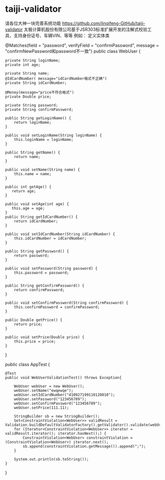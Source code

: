 # taiji-validator
请各位大神一块完善系统功能
https://github.com/linqifeng-GitHub/taiji-validator
太极计算机股份有限公司基于JSR303标准扩展开发的注解式校验工具，支持身份证号、车辆VIN、等等
例如：
定义实体类

@Matches(field = "password", verifyField = "confirmPassword", message = "confirmNewPassword和password不一致")
public class WebUser {
	
	private String loginName;
	private int age;
	
	private String name;
	@IdCardNumber( message="idCardNumber格式不正确")
	private String idCardNumber;
	
	@Money(message="price不符合格式")
	private Double price;
	
	private String password;
	private String confirmPassword;

	public String getLoginName() {
		return loginName;
	}

	public void setLoginName(String loginName) {
		this.loginName = loginName;
	}

	public String getName() {
		return name;
	}

	public void setName(String name) {
		this.name = name;
	}
	
    public int getAge() {  
       return age;  
    }  
   
    public void setAge(int age) {  
       this.age = age;  
    }
	public String getIdCardNumber() {
		return idCardNumber;
	}

	public void setIdCardNumber(String idCardNumber) {
		this.idCardNumber = idCardNumber;
	}

	public String getPassword() {
		return password;
	}

	public void setPassword(String password) {
		this.password = password;
	}

	public String getConfirmPassword() {
		return confirmPassword;
	}

	public void setConfirmPassword(String confirmPassword) {
		this.confirmPassword = confirmPassword;
	}

	public Double getPrice() {
		return price;
	}

	public void setPrice(Double price) {
		this.price = price;
	}	
}

public class AppTest {

	@Test
	public void WebUserValidationTest() throws Exception{
	
		WebUser webUser = new WebUser();
		webUser.setName("ewqewqe");
		webUser.setIdCardNumber("410927199110128010");
		webUser.setPassword("123456789");
		webUser.setConfirmPassword("123456789");
		webUser.setPrice(111.11);
		
		StringBuilder sb = new StringBuilder();
		Set<ConstraintViolation<WebUser>> validResult = Validation.buildDefaultValidatorFactory().getValidator().validate(webUser);
		for (Iterator<ConstraintViolation<WebUser>> iterator = validResult.iterator(); iterator.hasNext();) {
			ConstraintViolation<WebUser> constraintViolation = (ConstraintViolation<WebUser>) iterator.next();
			sb.append(constraintViolation.getMessage()).append(";");
		}
		
		System.out.println(sb.toString());
	}
}
